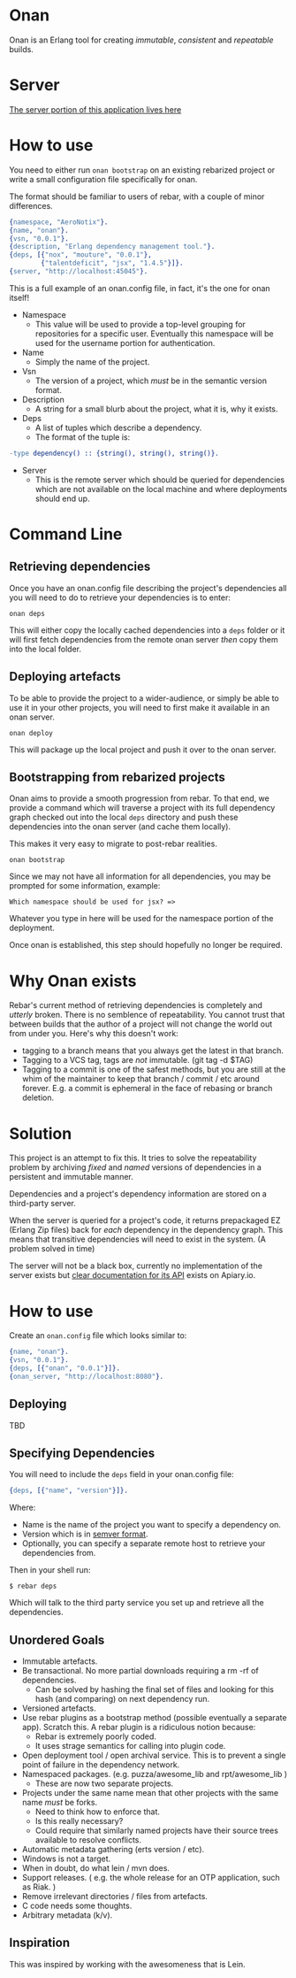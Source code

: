 Onan
======

Onan is an Erlang tool for creating *immutable*, *consistent* and
*repeatable* builds.

Server
======

[The server portion of this application lives here](https://github.com/AeroNotix/onan_server/)

How to use
==========

You need to either run `onan bootstrap` on an existing rebarized
project or write a small configuration file specifically for onan.

The format should be familiar to users of rebar, with a couple of
minor differences.

```erlang
{namespace, "AeroNotix"}.
{name, "onan"}.
{vsn, "0.0.1"}.
{description, "Erlang dependency management tool."}.
{deps, [{"nox", "mouture", "0.0.1"},
        {"talentdeficit", "jsx", "1.4.5"}]}.
{server, "http://localhost:45045"}.
```

This is a full example of an onan.config file, in fact, it's the one
for onan itself!

* Namespace
  * This value will be used to provide a top-level grouping for
    repositories for a specific user. Eventually this namespace will
    be used for the username portion for authentication.
* Name
  * Simply the name of the project.
* Vsn
  * The version of a project, which _must_ be in the semantic version
    format.
* Description
  * A string for a small blurb about the project, what it is, why it
    exists.
* Deps
  * A list of tuples which describe a dependency.
  * The format of the tuple is:

```erlang
-type dependency() :: {string(), string(), string()}.
```
* Server
  * This is the remote server which should be queried for dependencies
    which are not available on the local machine and where deployments
    should end up.


Command Line
============

Retrieving dependencies
-----------------------

Once you have an onan.config file describing the project's
dependencies all you will need to do to retrieve your dependencies is
to enter:

```shell
onan deps
```

This will either copy the locally cached dependencies into a `deps`
folder or it will first fetch dependencies from the remote onan server
_then_ copy them into the local folder.

Deploying artefacts
-------------------

To be able to provide the project to a wider-audience, or simply be
able to use it in your other projects, you will need to first make it
available in an onan server.

```shell
onan deploy
```

This will package up the local project and push it over to the onan
server.

Bootstrapping from rebarized projects
-------------------------------------

Onan aims to provide a smooth progression from rebar. To that end, we
provide a command which will traverse a project with its full
dependency graph checked out into the local `deps` directory and push
these dependencies into the onan server (and cache them locally).

This makes it very easy to migrate to post-rebar realities.

```shell
onan bootstrap
```

Since we may not have all information for all dependencies, you may be
prompted for some information, example:

```shell
Which namespace should be used for jsx? =>
```

Whatever you type in here will be used for the namespace portion of
the deployment.

Once onan is established, this step should hopefully no longer be
required.

Why Onan exists
===============

Rebar's current method of retrieving dependencies is completely and
*utterly* broken. There is no semblence of repeatability. You cannot
trust that between builds that the author of a project will not change
the world out from under you. Here's why this doesn't work:

* tagging to a branch means that you always get the latest in that
  branch.
* Tagging to a VCS tag, tags are *not* immutable. (git tag -d $TAG)
* Tagging to a commit is one of the safest methods, but you are still
  at the whim of the maintainer to keep that branch / commit / etc
  around forever. E.g. a commit is ephemeral in the face of rebasing
  or branch deletion.


Solution
========

This project is an attempt to fix this. It tries to solve the
repeatability problem by archiving *fixed* and *named* versions of
dependencies in a persistent and immutable manner.

Dependencies and a project's dependency information are stored on a
third-party server.

When the server is queried for a project's code, it returns
prepackaged EZ (Erlang Zip files) back for *each* dependency in the
dependency graph. This means that transitive dependencies will need to
exist in the system. (A problem solved in time)

The server will not be a black box, currently no implementation of the
server exists but
[clear documentation for its API](http://docs.onan.apiary.io/)
exists on Apiary.io.

How to use
==========

Create an `onan.config` file which looks similar to:

```erlang
{name, "onan"}.
{vsn, "0.0.1"}.
{deps, [{"onan", "0.0.1"}]}.
{onan_server, "http://localhost:8080"}.
```

Deploying
---------

TBD

Specifying Dependencies
-----------------------

You will need to include the `deps` field in your onan.config file:

```erlang
{deps, [{"name", "version"}]}.
```


Where:

* Name is the name of the project you want to specify a dependency on.
* Version which is in [semver format](http://semver.org/).
* Optionally, you can specify a separate remote host to retrieve your
  dependencies from.

Then in your shell run:

```shell
$ rebar deps
```

Which will talk to the third party service you set up and retrieve all
the dependencies.


Unordered Goals
---------------

* Immutable artefacts.
* Be transactional. No more partial downloads requiring a rm -rf of
  dependencies.
    * Can be solved by hashing the final set of files and looking for
      this hash (and comparing) on next dependency run.
* Versioned artefacts.
* Use rebar plugins as a bootstrap method (possible eventually a
  separate app). Scratch this. A rebar plugin is a ridiculous notion
  because:
  * Rebar is extremely poorly coded.
  * It uses strage semantics for calling into plugin code.
* Open deployment tool / open archival service. This is to prevent a
  single point of failure in the dependency network.
* Namespaced packages. (e.g. puzza/awesome_lib and rpt/awesome_lib )
    * These are now two separate projects.
* Projects under the same name mean that other projects with the same
  name *must* be forks.
    * Need to think how to enforce that.
    * Is this really necessary?
    * Could require that similarly named projects have their source
      trees available to resolve conflicts.
* Automatic metadata gathering (erts version / etc).
* Windows is not a target.
* When in doubt, do what lein / mvn does.
* Support releases. ( e.g. the whole release for an OTP application,
  such as Riak. )
* Remove irrelevant directories / files from artefacts.
* C code needs some thoughts.
* Arbitrary metadata (k/v).


Inspiration
-----------

This was inspired by working with the awesomeness that is Lein.
